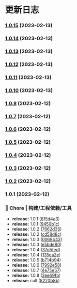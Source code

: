 # 更新日志

### [1.0.15](https://github.com/liuyuanyuannumberone/test-sfc-cli/compare/v1.0.14...v1.0.15) (2023-02-13)

### [1.0.14](https://github.com/liuyuanyuannumberone/test-sfc-cli/compare/v1.0.13...v1.0.14) (2023-02-13)

### [1.0.13](https://github.com/liuyuanyuannumberone/test-sfc-cli/compare/v1.0.12...v1.0.13) (2023-02-13)

### [1.0.12](https://github.com/liuyuanyuannumberone/test-sfc-cli/compare/v1.0.11...v1.0.12) (2023-02-13)

### [1.0.11](https://github.com/liuyuanyuannumberone/test-sfc-cli/compare/v1.0.10...v1.0.11) (2023-02-13)

### [1.0.10](https://github.com/liuyuanyuannumberone/test-sfc-cli/compare/v1.0.8...v1.0.10) (2023-02-13)

### [1.0.8](https://github.com/liuyuanyuannumberone/test-sfc-cli/compare/v1.0.7...v1.0.8) (2023-02-12)

### [1.0.7](https://github.com/liuyuanyuannumberone/test-sfc-cli/compare/v1.0.6...v1.0.7) (2023-02-12)

### [1.0.6](https://github.com/liuyuanyuannumberone/test-sfc-cli/compare/v1.0.5...v1.0.6) (2023-02-12)

### [1.0.5](https://github.com/liuyuanyuannumberone/test-sfc-cli/compare/v1.0.4...v1.0.5) (2023-02-12)

### [1.0.4](https://github.com/liuyuanyuannumberone/test-sfc-cli/compare/v1.0.3...v1.0.4) (2023-02-12)

### [1.0.3](https://github.com/liuyuanyuannumberone/test-sfc-cli/compare/v1.0.2...v1.0.3) (2023-02-12)

### [1.0.2](https://github.com/liuyuanyuannumberone/test-sfc-cli/compare/v1.0.1...v1.0.2) (2023-02-12)

### 1.0.1 (2023-02-12)

### 🚀 Chore | 构建/工程依赖/工具

- **release:** 1.0.1 ([815d4a3](https://github.com/liuyuanyuannumberone/test-sfc-cli/commit/815d4a3918b5a0a3634ae3dbea86d17061d3455a))
- **release:** 1.0.1 ([9450b1c](https://github.com/liuyuanyuannumberone/test-sfc-cli/commit/9450b1cb06f4ab4df5f36e0fe783f5819f600783))
- **release:** 1.0.2 ([7662d36](https://github.com/liuyuanyuannumberone/test-sfc-cli/commit/7662d36154980bb54533ce7774093a9a06ed5b29))
- **release:** 1.0.2 ([cd58d8c](https://github.com/liuyuanyuannumberone/test-sfc-cli/commit/cd58d8c2ede3378b6dc3d6aef876ac35df740755))
- **release:** 1.0.3 ([0068b43](https://github.com/liuyuanyuannumberone/test-sfc-cli/commit/0068b431a9cc1c22b3cc778e7acd6adf8b4bd249))
- **release:** 1.0.3 ([e5bde80](https://github.com/liuyuanyuannumberone/test-sfc-cli/commit/e5bde801a1e6689c8bba3df899f236716cb8ea4f))
- **release:** 1.0.4 ([37d5fed](https://github.com/liuyuanyuannumberone/test-sfc-cli/commit/37d5fede8d817b85db90ea997d439ee2d9c79926))
- **release:** 1.0.4 ([135ca2e](https://github.com/liuyuanyuannumberone/test-sfc-cli/commit/135ca2eb47756e3591c69320842cc0dcda14106f))
- **release:** 1.0.5 ([b714b94](https://github.com/liuyuanyuannumberone/test-sfc-cli/commit/b714b9444cb52921c0b98dcb82a33480e973aea0))
- **release:** 1.0.6 ([7992e58](https://github.com/liuyuanyuannumberone/test-sfc-cli/commit/7992e58b9c87d7911ac7ca0dc7173e9ca4eff30d))
- **release:** 1.0.7 ([4e75e57](https://github.com/liuyuanyuannumberone/test-sfc-cli/commit/4e75e570a54de323c4e84f970634a3c585ff1c3d))
- **release:** 1.0.8 ([2ee69fb](https://github.com/liuyuanyuannumberone/test-sfc-cli/commit/2ee69fb11482aab1ef9222bd0fe1b2ab1781b411))
- **release:** null ([8220b8b](https://github.com/liuyuanyuannumberone/test-sfc-cli/commit/8220b8b21d3c26aa97746e2c2e0d1bfd5cd7343d))

